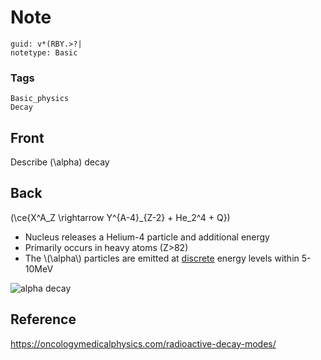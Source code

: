 # Note
```
guid: v*(RBY.>?|
notetype: Basic
```

### Tags
```
Basic_physics
Decay
```

## Front
Describe \(\alpha\) decay

## Back
\(\ce{X^A_Z \rightarrow Y^{A-4}_{Z-2} + He_2^4 + Q}\)
<ul><li>Nucleus releases a Helium-4 particle and additional energy</li><li>Primarily occurs in heavy atoms (Z>82)</li><li>The \(\alpha\) particles are emitted at <u>discrete</u> energy levels within 5-10MeV</li></ul><div><img alt="alpha decay" src="alpha-decay-1.gif">
</div>

## Reference
<a href="https://oncologymedicalphysics.com/radioactive-decay-modes/">https://oncologymedicalphysics.com/radioactive-decay-modes/</a>
